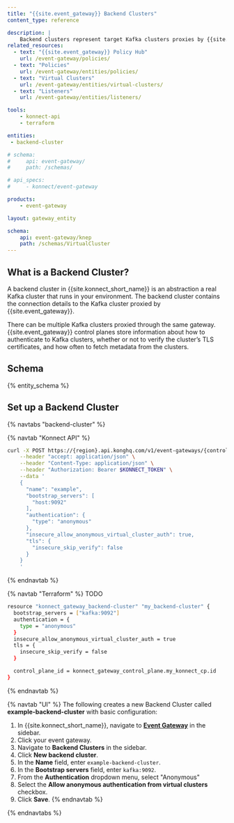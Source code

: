 ```yaml
---
title: "{{site.event_gateway}} Backend Clusters"
content_type: reference

description: |
    Backend clusters represent target Kafka clusters proxies by {{site.event_gateway}}.
related_resources:
  - text: "{{site.event_gateway}} Policy Hub"
    url: /event-gateway/policies/
  - text: "Policies"
    url: /event-gateway/entities/policies/
  - text: "Virtual Clusters"
    url: /event-gateway/entities/virtual-clusters/
  - text: "Listeners"
    url: /event-gateway/entities/listeners/

tools:
    - konnect-api
    - terraform

entities:
 - backend-cluster

# schema:
#     api: event-gateway/
#     path: /schemas/

# api_specs:
#     - konnect/event-gateway

products:
    - event-gateway

layout: gateway_entity

schema:
    api: event-gateway/knep
    path: /schemas/VirtualCluster
---
```


## What is a Backend Cluster?

A backend cluster in {{site.konnect_short_name}} is an abstraction a real Kafka cluster that runs in your environment. The backend cluster contains the connection details to the Kafka cluster proxied by {{site.event_gateway}}.

There can be multiple Kafka clusters proxied through the same gateway. {{site.event_gateway}} control planes store information about how to authenticate to Kafka clusters, whether or not to verify the cluster’s TLS certificates, and how often to fetch metadata from the clusters. 

## Schema

{% entity_schema %}

## Set up a Backend Cluster

{% navtabs "backend-cluster" %}

{% navtab "Konnect API" %}

```sh
curl -X POST https://{region}.api.konghq.com/v1/event-gateways/{controlPlaneId}/backend-clusters \
    --header "accept: application/json" \
    --header "Content-Type: application/json" \
    --header "Authorization: Bearer $KONNECT_TOKEN" \
    --data '
    {
      "name": "example",
      "bootstrap_servers": [
        "host:9092"
      ],
      "authentication": {
        "type": "anonymous"
      },
      "insecure_allow_anonymous_virtual_cluster_auth": true,
      "tls": {
        "insecure_skip_verify": false
      }
    }
    '
```
{% endnavtab %}

{% navtab "Terraform" %}
TODO
```sh
resource "konnect_gateway_backend-cluster" "my_backend-cluster" {
  bootstrap_servers = ["kafka:9092"]
  authentication = {
    type = "anonymous"
  }
  insecure_allow_anonymous_virtual_cluster_auth = true
  tls = {
    insecure_skip_verify = false
  }

  control_plane_id = konnect_gateway_control_plane.my_konnect_cp.id
}
```
{% endnavtab %}

{% navtab "UI" %}
The following creates a new Backend Cluster called **example-backend-cluster** with basic configuration:
1. In {{site.konnect_short_name}}, navigate to [**Event Gateway**](https://cloud.konghq.com/event-gateway/) in the sidebar.
1. Click your event gateway.
1. Navigate to **Backend Clusters** in the sidebar.
1. Click **New backend cluster**.
1. In the **Name** field, enter `example-backend-cluster`.
1. In the **Bootstrap servers** field, enter `kafka:9092`.
1. From the **Authentication** dropdown menu, select "Anonymous"
1. Select the **Allow anonymous authentication from virtual clusters** checkbox.
1. Click **Save**.
{% endnavtab %}

{% endnavtabs %}